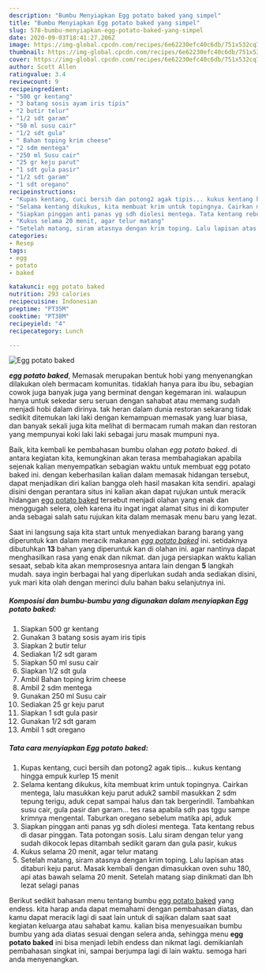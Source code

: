 ```yaml
---
description: "Bumbu Menyiapkan Egg potato baked yang simpel"
title: "Bumbu Menyiapkan Egg potato baked yang simpel"
slug: 578-bumbu-menyiapkan-egg-potato-baked-yang-simpel
date: 2020-09-03T18:41:27.206Z
image: https://img-global.cpcdn.com/recipes/6e62230efc40c6db/751x532cq70/egg-potato-baked-foto-resep-utama.jpg
thumbnail: https://img-global.cpcdn.com/recipes/6e62230efc40c6db/751x532cq70/egg-potato-baked-foto-resep-utama.jpg
cover: https://img-global.cpcdn.com/recipes/6e62230efc40c6db/751x532cq70/egg-potato-baked-foto-resep-utama.jpg
author: Scott Allen
ratingvalue: 3.4
reviewcount: 9
recipeingredient:
- "500 gr kentang"
- "3 batang sosis ayam iris tipis"
- "2 butir telur"
- "1/2 sdt garam"
- "50 ml susu cair"
- "1/2 sdt gula"
- " Bahan toping krim cheese"
- "2 sdm mentega"
- "250 ml Susu cair"
- "25 gr keju parut"
- "1 sdt gula pasir"
- "1/2 sdt garam"
- "1 sdt oregano"
recipeinstructions:
- "Kupas kentang, cuci bersih dan potong2 agak tipis... kukus kentang hingga empuk kurlep 15 menit"
- "Selama kentang dikukus, kita membuat krim untuk topingnya. Cairkan mentega, lalu masukkan keju parut aduk2 sambil masukkan 2 sdm tepung terigu, aduk cepat sampai halus dan tak bergerindil. Tambahkan susu cair, gula pasir dan garam... tes rasa apabila sdh pas tggu sampe krimnya mengental. Taburkan oregano sebelum matika api, aduk"
- "Siapkan pinggan anti panas yg sdh diolesi mentega. Tata kentang rebus di dasar pinggan. Tata potongan sosis. Lalu siram dengan telur yang sudah dikocok lepas ditambah sedikit garam dan gula pasir, kukus"
- "Kukus selama 20 menit, agar telur matang"
- "Setelah matang, siram atasnya dengan krim toping. Lalu lapisan atas ditaburi keju parut. Masak kembali dengan dimasukkan oven suhu 180, api atas bawah selama 20 menit. Setelah matang siap dinikmati dan lbh lezat selagi panas"
categories:
- Resep
tags:
- egg
- potato
- baked

katakunci: egg potato baked 
nutrition: 293 calories
recipecuisine: Indonesian
preptime: "PT35M"
cooktime: "PT38M"
recipeyield: "4"
recipecategory: Lunch

---
```



![Egg potato baked](https://img-global.cpcdn.com/recipes/6e62230efc40c6db/751x532cq70/egg-potato-baked-foto-resep-utama.jpg)

<b><i>egg potato baked</i></b>, Memasak merupakan bentuk hobi yang menyenangkan dilakukan oleh bermacam komunitas. tidaklah hanya para ibu ibu, sebagian cowok juga banyak juga yang berminat dengan kegemaran ini. walaupun hanya untuk sekedar seru seruan dengan sahabat atau memang sudah menjadi hobi dalam dirinya. tak heran dalam dunia restoran sekarang tidak sedikit ditemukan laki laki dengan kemampuan memasak yang luar biasa, dan banyak sekali juga kita melihat di bermacam rumah makan dan restoran yang mempunyai koki laki laki sebagai juru masak mumpuni nya.

Baik, kita kembali ke pembahasan bumbu olahan <i>egg potato baked</i>. di antara kegiatan kita, kemungkinan akan terasa membahagiakan apabila sejenak kalian menyempatkan sebagian waktu untuk membuat egg potato baked ini. dengan keberhasilan kalian dalam memasak hidangan tersebut, dapat menjadikan diri kalian bangga oleh hasil masakan kita sendiri. apalagi disini dengan perantara situs ini kalian akan dapat rujukan untuk meracik hidangan <u>egg potato baked</u> tersebut menjadi olahan yang enak dan menggugah selera, oleh karena itu ingat ingat alamat situs ini di komputer anda sebagai salah satu rujukan kita dalam memasak menu baru yang lezat.




Saat ini langsung saja kita start untuk menyediakan barang barang yang diperuntuk kan dalam meracik makanan <u><i>egg potato baked</i></u> ini. setidaknya dibutuhkan <b>13</b> bahan yang diperuntuk kan di olahan ini. agar nantinya dapat menghasilkan rasa yang enak dan nikmat. dan juga persiapkan waktu kalian sesaat, sebab kita akan memprosesnya antara lain dengan <b>5</b> langkah mudah. saya ingin berbagai hal yang diperlukan sudah anda sediakan disini, yuk mari kita olah dengan merinci dulu bahan baku selanjutnya ini.

<!--inarticleads1-->

##### Komposisi dan bumbu-bumbu yang digunakan dalam menyiapkan Egg potato baked:

1. Siapkan 500 gr kentang
1. Gunakan 3 batang sosis ayam iris tipis
1. Siapkan 2 butir telur
1. Sediakan 1/2 sdt garam
1. Siapkan 50 ml susu cair
1. Siapkan 1/2 sdt gula
1. Ambil  Bahan toping krim cheese
1. Ambil 2 sdm mentega
1. Gunakan 250 ml Susu cair
1. Sediakan 25 gr keju parut
1. Siapkan 1 sdt gula pasir
1. Gunakan 1/2 sdt garam
1. Ambil 1 sdt oregano




<!--inarticleads2-->

##### Tata cara menyiapkan Egg potato baked:

1. Kupas kentang, cuci bersih dan potong2 agak tipis... kukus kentang hingga empuk kurlep 15 menit
1. Selama kentang dikukus, kita membuat krim untuk topingnya. Cairkan mentega, lalu masukkan keju parut aduk2 sambil masukkan 2 sdm tepung terigu, aduk cepat sampai halus dan tak bergerindil. Tambahkan susu cair, gula pasir dan garam... tes rasa apabila sdh pas tggu sampe krimnya mengental. Taburkan oregano sebelum matika api, aduk
1. Siapkan pinggan anti panas yg sdh diolesi mentega. Tata kentang rebus di dasar pinggan. Tata potongan sosis. Lalu siram dengan telur yang sudah dikocok lepas ditambah sedikit garam dan gula pasir, kukus
1. Kukus selama 20 menit, agar telur matang
1. Setelah matang, siram atasnya dengan krim toping. Lalu lapisan atas ditaburi keju parut. Masak kembali dengan dimasukkan oven suhu 180, api atas bawah selama 20 menit. Setelah matang siap dinikmati dan lbh lezat selagi panas




Berikut sedikit bahasan menu tentang bumbu <u>egg potato baked</u> yang endess. kita harap anda dapat memahami dengan pembahasan diatas, dan kamu dapat meracik lagi di saat lain untuk di sajikan dalam saat saat kegiatan keluarga atau sahabat kamu. kalian bisa menyesuaikan bumbu bumbu yang ada diatas sesuai dengan selera anda, sehingga menu <b>egg potato baked</b> ini bisa menjadi lebih endess dan nikmat lagi. demikianlah pembahasan singkat ini, sampai berjumpa lagi di lain waktu. semoga hari anda menyenangkan.
